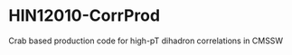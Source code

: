 HIN12010-CorrProd
=================

Crab based production code for high-pT dihadron correlations in CMSSW
